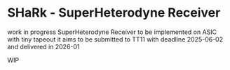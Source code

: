 # SHaRk - SuperHeterodyne Receiver

work in progress SuperHeterodyne Receiver
to be implemented on ASIC with tiny tapeout
it aims to be submitted to TT11 with deadline 2025-06-02 and delivered in 2026-01

WIP
